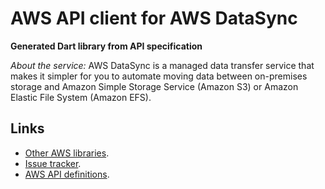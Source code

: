 # AWS API client for AWS DataSync

**Generated Dart library from API specification**

*About the service:*
AWS DataSync is a managed data transfer service that makes it simpler for
you to automate moving data between on-premises storage and Amazon Simple
Storage Service (Amazon S3) or Amazon Elastic File System (Amazon EFS).

## Links

- [Other AWS libraries](https://github.com/agilord/aws_client/tree/master/generated).
- [Issue tracker](https://github.com/agilord/aws_client/issues).
- [AWS API definitions](https://github.com/aws/aws-sdk-js/tree/master/apis).
